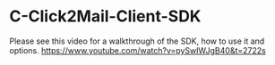 # C-Click2Mail-Client-SDK
Please see this video for a walkthrough of the SDK, how to use it and options.
https://www.youtube.com/watch?v=pySwIWJgB40&t=2722s
